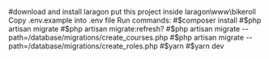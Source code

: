 #download and install laragon
put this project inside laragon\www\bikeroll
Copy .env.example into .env file
Run commands:
#$composer install
#$php artisan migrate
#$php artisan migrate:refresh?
#$php artisan migrate --path=/database/migrations/create_courses.php
#$php artisan migrate --path=/database/migrations/create_roles.php
#$yarn
#$yarn dev
